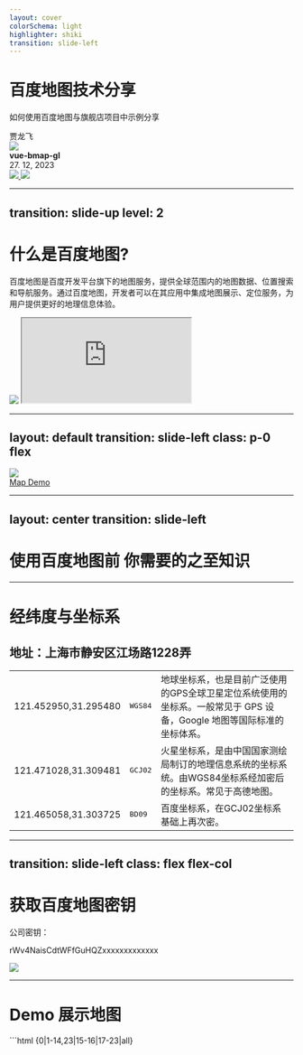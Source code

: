 ```yaml
---
layout: cover
colorSchema: light
highlighter: shiki
transition: slide-left
---
```


# 百度地图技术分享
如何使用百度地图与旗舰店项目中示例分享

<div class="uppercase text-sm tracking-widest">
贾龙飞
</div>

<div class="abs-bl mx-14 my-12 flex">
  <img src="https://cdn.rawgit.com/ElemeFE/vue-amap/master/src/docs/assets/images/logo.png" class="h-10">
  <div class="ml-3 flex flex-col text-left">
    <div><b>vue-bmap-gl</b></div>
    <div class="text-sm opacity-50">27. 12, 2023</div>
  </div>
</div>


<div class="abs-br m-10 flex gap-2">
  <a href="https://docs.guyixi.cn/vue-bmap-gl/#/" target="_blank" alt="vue-bmap-gl" 
    class="text-xl slidev-icon-btn opacity-50 !border-none !hover:text-black">
     <img src="https://cdn.rawgit.com/ElemeFE/vue-amap/master/src/docs/assets/images/logo.png" class="h-6">
  </a>
  <a href="https://lbsyun.baidu.com/index.php?title=jspopularGL" target="_blank" alt="baidu" 
    class="text-xl slidev-icon-btn opacity-50 !border-none !hover:text-black">
     <img src="https://lbs.baidu.com/skins/MySkin/resources/img/icon/lbsyunlogo_icon.ico" class="h-6">
  </a>
</div>

---
transition: slide-up
level: 2
---

# 什么是百度地图?

百度地图是百度开发平台旗下的地图服务，提供全球范围内的地图数据、位置搜索和导航服务。通过百度地图，开发者可以在其应用中集成地图展示、定位服务，为用户提供更好的地理信息体验。

<div class='flex gap-1'>
  <img src='/assets/images/bmap.png' class='h-100 w-auto'>
  <iframe src='https://lbsyun.baidu.com/jsdemo/demo/gImageGround.htm' class='h-100 w-100'></iframe>
</div>

---
layout: default
transition: slide-left
class: p-0 flex
---

<img src='/assets/images/demo.png' class='h-100% m-auto'>

<div class='abs-br m-6 flex gap-2'>
 <a href="https://lbsyun.baidu.com/skins/MySkin/resources/iframs/jsDemo.html?20220817" target="_blank" alt="baidu" 
    class="text-xl slidev-icon-btn opacity-50 !border-none !hover:text-black">
   Map Demo
  </a>
</div>

---
layout: center
transition: slide-left
---

# 使用百度地图前 你需要的之至知识

---

# 经纬度与坐标系
## 地址：上海市静安区江场路1228弄

|                      |                  |                                                                                                                       |
| -------------------- | ---------------- | --------------------------------------------------------------------------------------------------------------------- |
| 121.452950,31.295480 | <kbd>WGS84</kbd> | 地球坐标系，也是目前广泛使用的GPS全球卫星定位系统使用的坐标系。一般常见于 GPS 设备，Google 地图等国际标准的坐标体系。 |
| 121.471028,31.309481 | <kbd>GCJ02</kbd> | 火星坐标系，是由中国国家测绘局制订的地理信息系统的坐标系统。由WGS84坐标系经加密后的坐标系。常见于高德地图。           |
| 121.465058,31.303725 | <kbd>BD09</kbd>  | 百度坐标系，在GCJ02坐标系基础上再次密。                                                                               |

---
transition: slide-left
class:  flex flex-col
---

# 获取百度地图密钥

<div class='flex gap-1 overflow-auto'>
  <p class='flex-1 self-center'>
  <p>公司密钥：</p>
  rWv4NaisCdtWFfGuHQZxxxxxxxxxxxxx
  </p>
  <div class='flex-1 overflow-auto'><img src='/assets/images/key.png'  ></div>
</div>

---

# Demo 展示地图

<div flex="~ gap-4" h='100%'>
```html {0|1-14,23|15-16|17-23|all}
<!DOCTYPE html>
<html>
<head>
   <style>
   body, html, #container {
       overflow: hidden;
       width: 100%;
       height: 100%;
   }
   </style>
</head>
<body>
  <div id="container"></div>
</body>
<script src="//api.map.baidu.com/api?type=webgl&v=1.0&ak=您的密钥">
</script>
<script>
 // 创建Map实例
var map = new BMapGL.Map('container');
// 初始化地图,设置中心点坐标和地图级别
map.centerAndZoom(new BMapGL.Point(116.404, 39.928), 15); 
</script>
</html>
```
<iframe class='w-100%' scrolling="no" frameborder="0" src="https://lbsyun.baidu.com/jsdemo/demo/kMapClickEvent.htm"></iframe>
</div>

---

# Vue-bmap-gl demo 

<div flex="~ gap-4" h='100%'>

<div class='flex-1'>
基于 Vue 2.x 与百度地图GL的地图组件 <br/>
数据状态与地图状态单向绑定，开发者无需关心地图的具体操作

```js {0|1-6|7-12|all}
// 1. 脚本初始化，npm安装
import VueBMap from 'vue-bmap-gl';
import 'vue-bmap-gl/dist/style.css'

Vue.use(VueBMap);
VueBMap.initBMapApiLoader({ ak: 'YOUR_KEY', v: '1.0' });

// 2. 初始化地图，设置中心点坐标和地图级别
<template>
<el-bmap :center="[116.404, 39.928]" :zoom="15" ></el-bmap>
</template>
```
</div>

<iframe class='w-100% flex-1' scrolling="no" frameborder="0" src="https://lbsyun.baidu.com/jsdemo/demo/kMapClickEvent.htm"></iframe>
</div>

<style>
.footnotes-sep {
  @apply mt-20 opacity-10;
}
.footnotes {
  @apply text-sm opacity-75;
}
.footnote-backref {
  display: none;
}
</style>

---
layout: center
---

# 在旗舰店项目中的应用

---
class: flex flex-col
---
# 简单的点标记展示

<div flex="~ gap-4" class='flex-1'>
<div class='flex-1 h-100%'>
```html
<template>
  <el-bmap :center="center" :zoom="zoom">
     <el-bmap-marker
      :position="marker.position"
      :title="marker.title"
      :label="marker.label"
    ></el-bmap-marker>
  </el-bmap>
</template>
<script>
  data() {
    return {
      zoom: 14,
      center: [121.54748, 31.26991],
      marker: {...}
    };
  },
  created() {
    this.getToiletMarker();
  }
</script>
```
</div>

<iframe class='w-full flex-1' scrolling="no" frameborder="0" src="https://zwdt.sh.gov.cn/qykj/app_area_yp/binjiang/toilet"></iframe>
</div>

<div class='abs-br m-6 flex gap-2'>
 <a href="https://zwdt.sh.gov.cn/qykj/app_area_yp/binjiang/toilet" target="_blank" alt="baidu" 
    class="text-xl slidev-icon-btn opacity-50 !border-none !hover:text-black">
   Map Demo
  </a>
</div>

---

# 多个点标记展示

<div flex="~ gap-4">
<div>
```html
<template>
  <el-bmap :center="center" :zoom="zoom" :heading="heading">
     <el-bmap-marker
      v-for="(marker, index) in markers"
      :key="index"
      :position="marker.position"
      :title="marker.title"
      :label="marker.label"
    ></el-bmap-marker>
  </el-bmap>
</template>
<script>
  data() {
    return {
      zoom: 15,
      heading: -45,
      center: [121.54165, 31.26],
      markers:[...]
    };
  },
  created() {
    this.getToiletMarker();
  }
</script>
```
</div>

<iframe class='w-100%' scrolling="no" frameborder="0" src="https://zwdt.sh.gov.cn/qykj/app_area_yp/binjiang/sightseeing-bus"></iframe>
</div>

<div class='abs-br m-6 flex gap-2'>
 <a href="https://zwdt.sh.gov.cn/qykj/app_area_yp/binjiang/sightseeing-bus" target="_blank" alt="baidu" 
    class="text-xl slidev-icon-btn opacity-50 !border-none !hover:text-black">
   Map Demo
  </a>
</div>

---

# 导航部分展示
使用百度地图 API（BMapGL）进行步行路线搜索的 JavaScript 代码
<div flex="~ gap-4">
<div>

```js
// 创建百度地图 浏览器定位实例
const geolocation = new BMapGL.Geolocation();
// 获取当前位置信息
geolocation.getCurrentPosition((r) => {
    // 检查是否成功获取用户位置信息
   const isUserLocation = r?.point?.lng && r?.point?.lat;
   if (!isUserLocation) return
    // 起点
   let p1 = new BMapGL.Point(r.point.lng, r.point.lat);
   // 终点
   let p2 = new BMapGL.Point(this.dialogContent.lng, this.dialogContent.lat); 
   this.walking.search(p1, p2);
   this.walking.setSearchCompleteCallback((results) => {
     if (this.walking.getStatus() == BMAP_STATUS_SUCCESS) {
       // 正常搜索完成，处理结果
     } else {
       // 路线搜索失败，处理错误
       console.error('步行路线搜索失败：' + this.walking.getStatus());
     }
   });
 });
```
</div>

<iframe class='w-100%' scrolling="no" frameborder="0" src="https://zwdt.sh.gov.cn/qykj/app_area_yp/binjiang/sightseeing-bus"></iframe>
</div>

<div class='abs-br m-6 flex gap-2'>
 <a href="https://zwdt.sh.gov.cn/qykj/app_area_yp/binjiang/sightseeing-bus" target="_blank" alt="baidu" 
    class="text-xl slidev-icon-btn opacity-50 !border-none !hover:text-black">
   Map Demo
  </a>
</div>

---

# 路线获取成功展示

<img src='/assets/images/walking.png' class='h-100% m-auto'>

---
transition: slide-up
---

# 地面叠加层

<div flex="~ gap-4">
<div>

```html
<template>
  <el-bmap :center="[121.54748, 31.26991]" :zoom="zoom">
     <el-bmap-circle v-for="(marker, index) in markers" :key="index" 
     :center="marker.position" :visible="zoom >= 15" :radius="40" 
     :stroke-opacity="0" 
     :fill-opacity="0" >
     </el-bmap-circle>
    <el-bmap-ground-overlay :url="groundimage.url" :visible="true"
    :bounds="groundimage.bounds">
    </el-bmap-ground-overlay>
  </el-bmap>
</template>
<script>
  data() {
    return {
      zoom:14,
      marker: {...},
      groundimage:{ url: require('./v1.png'),
        bounds:[[121.5179316570199, 31.252122284038716],
          [121.57431519364309, 31.298115526378922]]},
    };
  },
</script>
```
</div>

<iframe class='w-100%' scrolling="no" frameborder="0" src="https://zwdt.sh.gov.cn/qykj/app_area_yp/binjiang/sightseeing-tour"></iframe>
</div>

<div class='abs-br m-6 flex gap-2'>
 <a href="https://zwdt.sh.gov.cn/qykj/app_area_yp/binjiang/sightseeing-tour" target="_blank" alt="baidu" 
    class="text-xl slidev-icon-btn opacity-50 !border-none !hover:text-black">
   滨江全景导览
  </a>
</div>
---

<img src='/assets/images/ground-overlay.png' class='h-100% m-auto'>


---
layout: center
---

# 常见问题

---

# 常见问题

- **地面叠加层无法展示？** - 百度文档上没有写，图片大小实际上有限制，5000*5000

- **无法使用路线规划？** - 付费功能，定额定量

---
layout: center
---

# End
